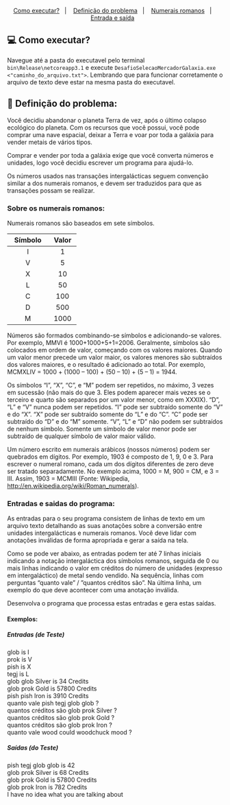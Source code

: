 <p align="center">
  <a href="#computer-como-executar?">Como executar?</a>&nbsp;&nbsp;&nbsp;|&nbsp;&nbsp;&nbsp;
  <a href="#memo-definição-do-problema:">Definição do problema</a>&nbsp;&nbsp;&nbsp;|&nbsp;&nbsp;&nbsp;
  <a href="#-sobre-os-numerais-romanos:">Numerais romanos</a>&nbsp;&nbsp;&nbsp;|&nbsp;&nbsp;&nbsp;
  <a href="#-entradas-e-saidas-do-programa:">Entrada e saída</a>&nbsp;&nbsp;&nbsp;
</p>

## :computer: Como executar?

Navegue até a pasta do executavel pelo terminal `bin\Release\netcoreapp3.1` e execute `DesafioSelecaoMercadorGalaxia.exe <"caminho_do_arquivo.txt">`. Lembrando que para funcionar corretamente o arquivo de texto deve estar na mesma pasta do executavel.

## :memo: Definição do problema:

Você decidiu abandonar o planeta Terra de vez, após o último colapso ecológico do planeta. Com os recursos que você possui, você pode comprar uma nave espacial, deixar a Terra e voar por toda a galáxia para vender metais de vários tipos.

Comprar e vender por toda a galáxia exige que você converta números e unidades, logo você decidiu escrever um programa para ajudá-lo.

Os números usados nas transações intergalácticas seguem convenção similar a dos numerais romanos, e devem ser traduzidos para que as transações possam se realizar.

### Sobre os numerais romanos:
Numerais romanos são baseados em sete símbolos.

 <table align="center">
  <thead>
    <th align="center">&nbsp;&nbsp;Símbolo&nbsp;&nbsp;</th>
    <th align="center">&nbsp;Valor&nbsp;</th>
  </thead>
  <tbody>
    <tr>
      <td align="center">I</td>
      <td align="center">1</td>
    </tr>
    <tr>
      <td align="center">V</td>
      <td align="center">5</td>
    </tr>
    <tr>
      <td align="center">X</td>
      <td align="center">10</td>
    </tr>
    <tr>
      <td align="center">L</td>
      <td align="center">50</td>
    </tr>
    <tr>
      <td align="center">C</td>
      <td align="center">100</td>
    </tr>
    <tr>
      <td align="center">D</td>
      <td align="center">500</td>
    </tr>
    <tr>
      <td align="center">M</td>
      <td align="center">1000</td>
    </tr>
  </tbody>
</table>

Números são formados combinando-se símbolos e adicionando-se valores. Por exemplo, MMVI é 1000+1000+5+1=2006. Geralmente, símbolos são colocados em ordem de valor, começando com os valores maiores. Quando um valor menor precede um valor maior, os valores menores são subtraídos dos valores maiores, e o resultado é adicionado ao total. Por exemplo, MCMXLIV = 1000 + (1000 – 100) + (50 – 10) + (5 – 1) = 1944.

Os símbolos “I”, “X”, “C”, e “M” podem ser repetidos, no máximo, 3 vezes em sucessão (não mais do que 3. Eles podem aparecer mais vezes se o terceiro e quarto são separados por um valor menor, como em XXXIX). “D”, “L” e “V” nunca podem ser repetidos. “I” pode ser subtraído somente do “V” e do “X”. “X” pode ser subtraído somente do “L” e do “C”. “C” pode ser subtraído do “D” e do “M” somente. “V”, “L” e “D” não podem ser subtraídos de nenhum símbolo. Somente um símbolo de valor menor pode ser subtraído de qualquer símbolo de valor maior válido.

Um número escrito em numerais arábicos (nossos números) podem ser quebrados em dígitos. Por exemplo, 1903 é composto de 1, 9, 0 e 3. Para escrever o numeral romano, cada um dos dígitos diferentes de zero deve ser tratado separadamente. No exemplo acima, 1000 = M, 900 = CM, e 3 = III. Assim, 1903 = MCMIII (Fonte: Wikipedia, http://en.wikipedia.org/wiki/Roman_numerals).

### Entradas e saidas do programa:

As entradas para o seu programa consistem de linhas de texto em um arquivo texto detalhando as suas anotações sobre a conversão entre unidades intergalácticas e numerais romanos. Você deve lidar com anotações inválidas de forma apropriada e gerar a saída na tela.

Como se pode ver abaixo, as entradas podem ter até 7 linhas iniciais indicando a notação intergaláctica dos símbolos romanos, seguida de 0 ou mais linhas indicando o valor em créditos do número de unidades (expresso em intergaláctico) de metal sendo vendido. Na sequência, linhas com perguntas “quanto vale” / ”quantos créditos são”. Na última linha, um exemplo do que deve acontecer com uma anotação inválida. 

Desenvolva o programa que processa estas entradas e gera estas saídas.

#### Exemplos:
##### Entradas (de Teste)
glob is I<br>
prok is V<br>
pish is X<br>
tegj is L<br>
glob glob Silver is 34 Credits<br>
glob prok Gold is 57800 Credits<br>
pish pish Iron is 3910 Credits<br>
quanto vale pish tegj glob glob ?<br>
quantos créditos são glob prok Silver ?<br>
quantos créditos são glob prok Gold ?<br>
quantos créditos são glob prok Iron ?<br>
quanto vale wood could woodchuck mood ?<br>

##### Saídas (do Teste)
pish tegj glob glob is 42<br>
glob prok Silver is 68 Credits<br>
glob prok Gold is 57800 Credits<br>
glob prok Iron is 782 Credits<br>
I have no idea what you are talking about<br>

